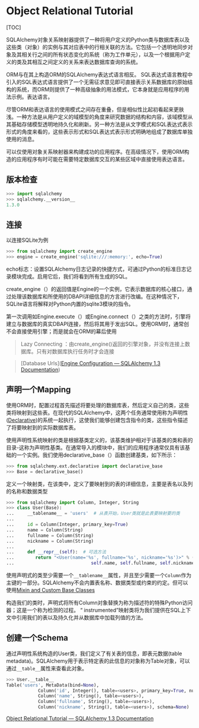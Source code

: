 # Object Relational Tutorial

[TOC]

SQLAlchemy对象关系映射器提供了一种将用户定义的Python类与数据库表以及这些类（对象）的实例与其对应表中的行相关联的方法。它包括一个透明地同步对象及其相关行之间的所有状态变化的系统（称为工作单元），以及一个根据用户定义的类及其相互之间定义的关系来表达数据库查询的系统。

ORM与在其上构造ORM的SQLAlchemy表达式语言相反。 SQL表达式语言教程中引入的SQL表达式语言提供了一个无需征求意见即可直接表示关系数据库的原始结构的系统，而ORM则提供了一种高级抽象的用法模式，它本身就是应用程序的用法示例。表达语言。

尽管ORM和表达语言的使用模式之间存在重叠，但是相似性比起初看起来更肤浅。一种方法是从用户定义的域模型的角度来研究数据的结构和内容，该域模型从其基础存储模型透明地持久化和刷新。另一种方法是从文字模式和SQL表达式表示形式的角度来看的，这些表示形式和SQL表达式表示形式明确地组成了数据库单独使用的消息。

可以仅使用对象关系映射器来构建成功的应用程序。在高级情况下，使用ORM构造的应用程序有时可能在需要特定数据库交互的某些区域中直接使用表达语言。

## 版本检查

```python
>>> import sqlalchemy
>>> sqlalchemy.__version__ 
1.3.0
```

## 连接

以连接SQLite为例

```python
>>> from sqlalchemy import create_engine
>>> engine = create_engine('sqlite:///:memory:', echo=True)
```

echo标志：设置SQLAlchemy日志记录的快捷方式，可通过Python的标准日志记录模块完成。启用它后，我们将看到所有生成的SQL。

create_engine（）的返回值是Engine的一个实例，它表示数据库的核心接口，通过处理该数据库和所使用的DBAPI详细信息的方言进行改编。在这种情况下，SQLite语言将解释对Python内置的sqlite3模块的指令。

第一次调用如Engine.execute（）或Engine.connect（）之类的方法时，引擎将建立与数据库的真实DBAPI连接，然后将其用于发出SQL。使用ORM时，通常创不会直接使用引擎；而是就会在ORM的幕后使用

> Lazy Connecting ：由create_engine()返回的引擎对象，并没有连接上数据库。只有对数据库执行任务时才会连接

> [Database Urls]([Engine Configuration — SQLAlchemy 1.3 Documentation](https://docs.sqlalchemy.org/en/13/core/engines.html#database-urls))

## 声明一个Mapping

 使用ORM时，配置过程首先描述将要处理的数据库表，然后定义自己的类，这些类将映射到这些表。在现代的SQLAlchemy中，这两个任务通常使用称为声明性([Declarative](https://docs.sqlalchemy.org/en/13/orm/extensions/declarative/index.html))的系统一起执行，这使我们能够创建包含指令的类，这些指令描述了将要映射到的实际数据库表。

使用声明性系统映射的类是根据基类定义的，该基类维护相对于该基类的类和表的目录-这称为声明性基类。在通常导入的模块中，我们的应用程序通常仅具有该基础的一个实例。我们使用declarative_base（）函数创建基类，如下所示：

```python
>>> from sqlalchemy.ext.declarative import declarative_base
>>> Base = declarative_base()
```

定义一个映射类，在该类中，定义了要映射到的表的详细信息，主要是表名以及列的名称和数据类型

```python
>>> from sqlalchemy import Column, Integer, String
>>> class User(Base):
...     __tablename__ = 'users'  # 从表开始，User类就是此表要映射要的类
...
...     id = Column(Integer, primary_key=True)
...     name = Column(String)
...     fullname = Column(String)
...     nickname = Column(String)
...
...     def __repr__(self):  # 可选方法
...        return "<User(name='%s', fullname='%s', nickname='%s')>" % (
...                             self.name, self.fullname, self.nickname)
```

使用声明式的类至少需要一个`__tablename__`属性，并且至少需要一个`Column`作为主键的一部分。SQLAlchemy不会内置表名称、数据类型或约束的约定。但可以使用[Mixin and Custom Base Classes](https://docs.sqlalchemy.org/en/13/orm/extensions/declarative/mixins.html#mixin-and-custom-base-classes)

构造我们的类时，声明式将所有Column对象替换为称为描述符的特殊Python访问器；这是一个称为检测的过程。 “ instrumented”映射类将为我们提供在SQL上下文中引用我们的表以及持久化并从数据库中加载列值的方法。

## 创建一个Schema

通过声明性系统构造的User类，我们定义了有关表的信息，即表元数据(table metadata)。SQLAlchemy用于表示特定表的此信息的对象称为Table对象，可以通过`__table__`属性来查看此对象。

```python
>>> User.__table__ 
Table('users', MetaData(bind=None),
            Column('id', Integer(), table=<users>, primary_key=True, nullable=False),
            Column('name', String(), table=<users>),
            Column('fullname', String(), table=<users>),
            Column('nickname', String(), table=<users>), schema=None)
```



[Object Relational Tutorial — SQLAlchemy 1.3 Documentation](https://docs.sqlalchemy.org/en/13/orm/tutorial.html#create-a-schema)
